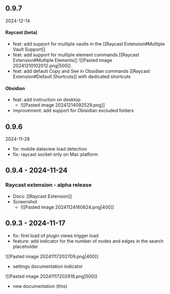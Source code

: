 
## 0.9.7
2024-12-14

#### Raycast (beta)
- feat: add support for multiple vaults in the [[Raycast Extension#Multiple Vault Support]]
- feat: add support for multiple element commands [[Raycast Extension#Multiple Elements]]
		![[Pasted image 20241210102012.png|500]]
- feat: add default Copy and See in Obsidian commands [[Raycast Extension#Default Shortcuts]] with dedicated shortcuts
#### Obsidian
- feat: add instruction on desktop 
	- ![[Pasted image 20241214092529.png]]
- improvement: add support for Obisidian excluded folders

## 0.9.6
2024-11-28

- fix: mobile dataview load detection
- fix: raycast socket only on Mac platform

## 0.9.4 - 2024-11-24

### Raycast extension - alpha release

- Docs: [[Raycast Extension]]
- Screenshot 
	- ![[Pasted image 20241124160624.png|400]]


## 0.9.3 - 2024-11-17
- fix: first load of plugin views trigger load
- feature: add indicator for the number of nodes and edges in the search placeholder

![[Pasted image 20241117202709.png|400]]
- settings documentation indicator

![[Pasted image 20241117202918.png|500]]
- new documentation (this)
